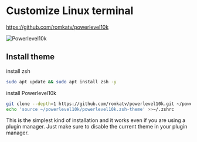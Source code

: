 # Customize Linux terminal

https://github.com/romkatv/powerlevel10k

![Powerlevel10k](
https://raw.githubusercontent.com/romkatv/powerlevel10k-media/master/prompt-styles-high-contrast.png)


## Install theme
install zsh
```sh
sudo apt update && sudo apt install zsh -y
```
install Powerlevel10k
```zsh
git clone --depth=1 https://github.com/romkatv/powerlevel10k.git ~/powerlevel10k
echo 'source ~/powerlevel10k/powerlevel10k.zsh-theme' >>~/.zshrc
```

This is the simplest kind of installation and it works even if you are using a plugin manager. Just
make sure to disable the current theme in your plugin manager.
